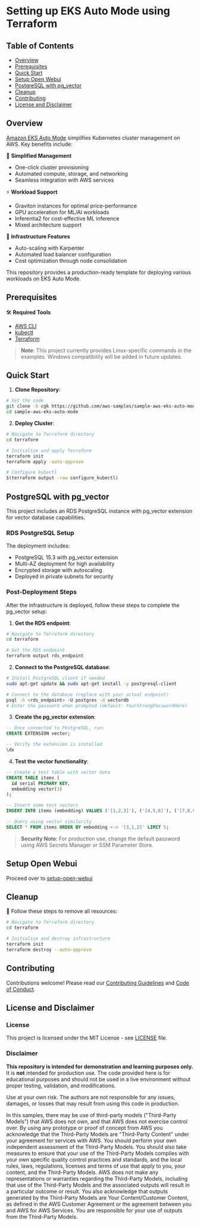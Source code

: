 # Setting up EKS Auto Mode using Terraform

## Table of Contents
- [Overview](#overview)
- [Prerequisites](#prerequisites)
- [Quick Start](#quick-start)
- [Setup Open Webui](#setup-open-webui)
- [PostgreSQL with pg_vector](#postgresql-with-pg_vector)
- [Cleanup](#cleanup)
- [Contributing](#contributing)
- [License and Disclaimer](#license-and-disclaimer)

## Overview
[Amazon EKS Auto Mode](https://aws.amazon.com/eks/auto-mode/) simplifies Kubernetes cluster management on AWS. Key benefits include:

🚀 **Simplified Management**
- One-click cluster provisioning
- Automated compute, storage, and networking
- Seamless integration with AWS services

⚡ **Workload Support**
- Graviton instances for optimal price-performance
- GPU acceleration for ML/AI workloads
- Inferentia2 for cost-effective ML inference
- Mixed architecture support

🔧 **Infrastructure Features**
- Auto-scaling with Karpenter
- Automated load balancer configuration
- Cost optimization through node consolidation

This repository provides a production-ready template for deploying various workloads on EKS Auto Mode.

## Prerequisites

🛠️ **Required Tools**
- [AWS CLI](https://docs.aws.amazon.com/cli/latest/userguide/cli-chap-getting-started.html)
- [kubectl](https://kubernetes.io/docs/tasks/tools/)
- [Terraform](https://developer.hashicorp.com/terraform/tutorials/aws-get-started/install-cli)

> **Note**: This project currently provides Linux-specific commands in the examples. Windows compatibility will be added in future updates.

## Quick Start

1. **Clone Repository**:
```bash
# Get the code
git clone -b cgk https://github.com/aws-samples/sample-aws-eks-auto-mode.git
cd sample-aws-eks-auto-mode
```

2. **Deploy Cluster**:
```bash
# Navigate to Terraform directory
cd terraform

# Initialize and apply Terraform
terraform init
terraform apply -auto-approve

# Configure kubectl
$(terraform output -raw configure_kubectl)
```

## PostgreSQL with pg_vector

This project includes an RDS PostgreSQL instance with pg_vector extension for vector database capabilities.

### RDS PostgreSQL Setup

The deployment includes:
- PostgreSQL 15.3 with pg_vector extension
- Multi-AZ deployment for high availability
- Encrypted storage with autoscaling
- Deployed in private subnets for security

### Post-Deployment Steps

After the infrastructure is deployed, follow these steps to complete the pg_vector setup:

1. **Get the RDS endpoint**:
```bash
# Navigate to Terraform directory
cd terraform

# Get the RDS endpoint
terraform output rds_endpoint
```

2. **Connect to the PostgreSQL database**:
```bash
# Install PostgreSQL client if needed
sudo apt-get update && sudo apt-get install -y postgresql-client

# Connect to the database (replace with your actual endpoint)
psql -h <rds_endpoint> -U postgres -d vectordb
# Enter the password when prompted (default: YourStrongPasswordHere)
```

3. **Create the pg_vector extension**:
```sql
-- Once connected to PostgreSQL, run:
CREATE EXTENSION vector;

-- Verify the extension is installed
\dx
```

4. **Test the vector functionality**:
```sql
-- Create a test table with vector data
CREATE TABLE items (
  id serial PRIMARY KEY,
  embedding vector(3)
);

-- Insert some test vectors
INSERT INTO items (embedding) VALUES ('[1,2,3]'), ('[4,5,6]'), ('[7,8,9]');

-- Query using vector similarity
SELECT * FROM items ORDER BY embedding <-> '[3,1,2]' LIMIT 5;
```

> **Security Note**: For production use, change the default password using AWS Secrets Manager or SSM Parameter Store.

## Setup Open Webui

Proceed over to [setup-open-webui](./setup-openwebui/)

## Cleanup

🧹 Follow these steps to remove all resources:

```bash
# Navigate to Terraform directory
cd terraform

# Initialize and destroy infrastructure
terraform init
terraform destroy --auto-approve
```
## Contributing
Contributions welcome! Please read our [Contributing Guidelines](CONTRIBUTING.md) and [Code of Conduct](CODE_OF_CONDUCT.md).

## License and Disclaimer

### License
This project is licensed under the MIT License - see [LICENSE](LICENSE) file.

### Disclaimer
**This repository is intended for demonstration and learning purposes only.**
It is **not** intended for production use. The code provided here is for educational purposes and should not be used in a live environment without proper testing, validation, and modifications.

Use at your own risk. The authors are not responsible for any issues, damages, or losses that may result from using this code in production.

In this samples, there may be use of third-party models ("Third-Party Models") that AWS does not own, and that AWS does not exercise control over. By using any prototype or proof of concept from AWS you acknowledge that the Third-Party Models are "Third-Party Content" under your agreement for services with AWS. You should perform your own independent assessment of the Third-Party Models. You should also take measures to ensure that your use of the Third-Party Models complies with your own specific quality control practices and standards, and the local rules, laws, regulations, licenses and terms of use that apply to you, your content, and the Third-Party Models. AWS does not make any representations or warranties regarding the Third-Party Models, including that use of the Third-Party Models and the associated outputs will result in a particular outcome or result. You also acknowledge that outputs generated by the Third-Party Models are Your Content/Customer Content, as defined in the AWS Customer Agreement or the agreement between you and AWS for AWS Services. You are responsible for your use of outputs from the Third-Party Models.
